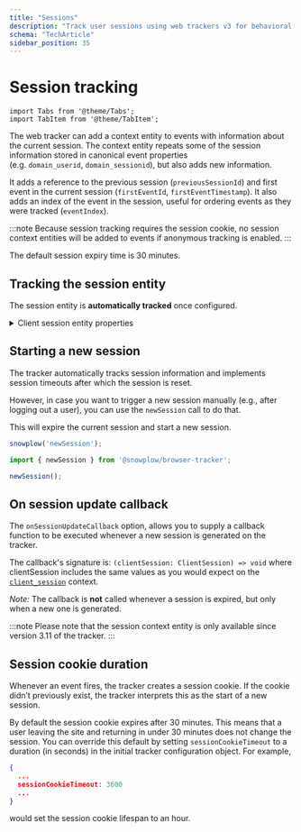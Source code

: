 ```yaml
---
title: "Sessions"
description: "Track user sessions using web trackers v3 for behavioral engagement analytics."
schema: "TechArticle"
sidebar_position: 35
---
```


# Session tracking

```mdx-code-block
import Tabs from '@theme/Tabs';
import TabItem from '@theme/TabItem';
```

The web tracker can add a context entity to events with information about the current session. The context entity repeats some of the session information stored in canonical event properties (e.g. `domain_userid`, `domain_sessionid`), but also adds new information.

It adds a reference to the previous session (`previousSessionId`) and first event in the current session (`firstEventId`, `firstEventTimestamp`). It also adds an index of the event in the session, useful for ordering events as they were tracked (`eventIndex`).

:::note
Because session tracking requires the session cookie, no session context entities will be added to events if anonymous tracking is enabled.
:::

The default session expiry time is 30 minutes.

## Tracking the session entity

The session entity is **automatically tracked** once configured.

<details>
    <summary>Client session entity properties</summary>

The [client_session](https://github.com/snowplow/iglu-central/tree/master/schemas/com.snowplowanalytics.snowplow/client_session/jsonschema/1-0-2/) context entity consists of the following properties:

| Attribute             | Description                                                                                                   | Required? |
|-----------------------|---------------------------------------------------------------------------------------------------------------|-----------|
| `userId`              | An identifier for the user of the session (same as `domain_userid`).                                          | Yes       |
| `sessionId`           | An identifier (UUID) for the session (same as `domain_sessionid`).                                            | Yes       |
| `sessionIndex`        | The index of the current session for this user (same as `domain_sessionidx`).                                 | Yes       |
| `eventIndex`          | Optional index of the current event in the session. Signifies the order of events in which they were tracked. | No        |
| `previousSessionId`   | The previous session identifier (UUID) for this user.                                                         | No        |
| `storageMechanism`    | The mechanism that the session information has been stored on the device.                                     | Yes       |
| `firstEventId`        | The optional identifier (UUID) of the first event id for this session.                                        | No        |
| `firstEventTimestamp` | Optional date-time timestamp of when the first event in the session was tracked.                              | No        |

:::note
Please note that the session context entity is only available since version 3.5 of the tracker.
:::
</details>

## Starting a new session

The tracker automatically tracks session information and implements session timeouts after which the session is reset.

However, in case you want to trigger a new session manually (e.g., after logging out a user), you can use the `newSession` call to do that.

This will expire the current session and start a new session.

<Tabs groupId="platform" queryString>
  <TabItem value="js" label="JavaScript (tag)" default>

```javascript
snowplow('newSession');
```

  </TabItem>
  <TabItem value="browser" label="Browser (npm)">

```javascript
import { newSession } from '@snowplow/browser-tracker';

newSession();
```
  </TabItem>
</Tabs>


## On session update callback

The `onSessionUpdateCallback` option, allows you to supply a callback function to be executed whenever a new session is generated on the tracker.

The callback's signature is:
`(clientSession: ClientSession) => void`
where clientSession includes the same values as you would expect on the [`client_session`](http://iglucentral.com/schemas/com.snowplowanalytics.snowplow/client_session/jsonschema/1-0-2) context.

_Note:_ The callback is **not** called whenever a session is expired, but only when a new one is generated.

:::note
Please note that the session context entity is only available since version 3.11 of the tracker.
:::

## Session cookie duration

Whenever an event fires, the tracker creates a session cookie. If the cookie didn’t previously exist, the tracker interprets this as the start of a new session.

By default the session cookie expires after 30 minutes. This means that a user leaving the site and returning in under 30 minutes does not change the session. You can override this default by setting `sessionCookieTimeout` to a duration (in seconds) in the initial tracker configuration object. For example,

```json
{
  ...
  sessionCookieTimeout: 3600
  ...
}
```

would set the session cookie lifespan to an hour.
